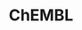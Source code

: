 ---
layout: default
bigquery: https://console.cloud.google.com/bigquery?p=patents-public-data&d=ebi_chembl&page=dataset
citation: '"The ChEMBL database in 2017." Anna Gaulton, Anne Hersey, Michał Nowotka,
  A Patrícia Bento, Jon Chambers, David Mendez, Prudence Mutowo, Francis Atkinson,
  Louisa J Bellis, Elena Cibrián-Uhalte, Mark Davies, Nathan Dedman, Anneli Karlsson,
  María Paula Magariños, John P Overington, George Papadatos, Ines Smit, Andrew R
  Leach Nucleic acids Research (2017) 45 (Database Issue), D945-D954'
contributors: European Bioinformatics Institute
cost: None
description: ChEMBL Data is a manually curated database of small molecules used in
  drug discovery, including information about existing patented drugs.
documentation: 'schema: https://www.ebi.ac.uk/chembl/db_schema


  '
last_edit: Mon, 04 Apr 2022 19:07:30 GMT
location: https://console.cloud.google.com/marketplace/product/google_patents_public_datasets/chembl
maintained_by: EMBL-EBI, an outstation of European Molecular Biology Laboratory
related_publications: '

  ChEMBL: towards direct deposition of bioassay data.


  Mendez D, Gaulton A, Bento AP, Chambers J, De Veij M, Félix E, Magariños MP, Mosquera
  JF, Mutowo P, Nowotka M, Gordillo-Marañón M, Hunter F, Junco L, Mugumbate G, Rodriguez-Lopez
  M, Atkinson F, Bosc N, Radoux CJ, Segura-Cabrera A, Hersey A, Leach AR.


  — Nucleic Acids Res. 2019; 47(D1):D930-D940. doi: 10.1093/nar/gky1075

  '
schema_fields: '[''mc_organism'', ''ridx'', ''l1'', ''withdrawn_flag'', ''definition'',
  ''mol_frac_id'', ''alert_set_id'', ''met_conversion'', ''cellosaurus_id'', ''ro3_pass'',
  ''prodrug'', ''relationship'', ''activity_comment'', ''path'', ''stem_class'', ''bao_id'',
  ''published_value'', ''frac_code'', ''updated_by'', ''le'', ''who_extra'', ''ddd_units'',
  ''protein_class_desc'', ''ref_type'', ''cx_most_bpka'', ''num_lipinski_ro5_violations'',
  ''warning_description'', ''cell_source_tax_id'', ''db_source'', ''mc_tax_id'', ''max_phase_for_ind'',
  ''doc_type'', ''short_name'', ''strength'', ''smid'', ''stat'', ''product_id'',
  ''issue'', ''enzyme_tid'', ''actsm_id'', ''oral'', ''data_validity_comment'', ''res_stem_id'',
  ''oc_id'', ''site_residues'', ''log_id'', ''species_group_flag'', ''doc_id'', ''mec_id'',
  ''active_molregno'', ''pubmed_id'', ''domain_name'', ''cell_ontology_id'', ''standard_inchi_key'',
  ''title'', ''cell_id'', ''chembl_id'', ''cpd_str_alert_id'', ''structure_type'',
  ''doi'', ''applicant_full_name'', ''chirality'', ''mc_target_type'', ''drug_product_flag'',
  ''full_molformula'', ''standard_inchi'', ''relation'', ''irac_class_id'', ''ddd_admr'',
  ''patent_use_code'', ''drug_substance_flag'', ''bao_format'', ''topical'', ''cell_description'',
  ''bei'', ''annotation'', ''clo_id'', ''cx_logp'', ''rtb'', ''dosed_ingredient'',
  ''company'', ''curation_comment'', ''job_id'', ''last_active'', ''assay_subcellular_fraction'',
  ''mc_target_accession'', ''psa'', ''pathway_key'', ''assay_class_id'', ''potential_duplicate'',
  ''efo_id'', ''met_comment'', ''published_relation'', ''src_id'', ''direct_interaction'',
  ''units'', ''mesh_id'', ''standard_upper_value'', ''parameter_value'', ''src_short_name'',
  ''std_act_id'', ''curated_by'', ''first_approval'', ''assay_source'', ''record_id'',
  ''acd_most_bpka'', ''acd_logd'', ''comp_class_id'', ''availability_type'', ''substrate_record_id'',
  ''alert_id'', ''route'', ''level4'', ''uberon_id'', ''aidx'', ''text_value'', ''tax_id'',
  ''lle'', ''compound_key'', ''upper_value'', ''withdrawn_country'', ''set_name'',
  ''mw_freebase'', ''drug_record_id'', ''ap_id'', ''withdrawn_year'', ''publication_number'',
  ''mol_atc_id'', ''assay_test_type'', ''toid'', ''usan_substem'', ''ddd_id'', ''drugind_id'',
  ''idx'', ''alert_name'', ''src_assay_id'', ''metabolite_record_id'', ''patent_expire_date'',
  ''l6'', ''cell_source_organism'', ''black_box_warning'', ''caloha_id'', ''molfile'',
  ''class_level'', ''l5'', ''version'', ''assay_strain'', ''mc_target_name'', ''mechanism_comment'',
  ''num_alerts'', ''variant_id'', ''assay_id'', ''pchembl_value'', ''relationship_desc'',
  ''smarts'', ''nda_type'', ''level4_description'', ''irac_code'', ''warning_type'',
  ''component_id'', ''frac_class_id'', ''name'', ''class_type'', ''prod_pat_id'',
  ''assay_category'', ''alogp'', ''journal'', ''go_id'', ''cx_most_apka'', ''qed_weighted'',
  ''delist_flag'', ''acd_logp'', ''compsyn_id'', ''usan_stem_id'', ''subgroup'', ''molsyn_id'',
  ''level3'', ''target_desc'', ''cell_source_tissue'', ''sei'', ''sequence'', ''last_page'',
  ''standard_text_value'', ''ddd_comment'', ''chebi_par_id'', ''sequence_md5sum'',
  ''synonyms'', ''targcomp_id'', ''src_description'', ''hbd'', ''standard_type'',
  ''molregno'', ''confidence_score'', ''component_synonym'', ''therapeutic_flag'',
  ''l4'', ''enzyme_name'', ''uo_units'', ''dosage_form'', ''num_ro5_violations'',
  ''ass_cls_map_id'', ''binding_site_comment'', ''start_position'', ''co_stem_id'',
  ''creation_date'', ''previous_company'', ''result_flag'', ''level5'', ''full_mwt'',
  ''patent_id'', ''hrac_class_id'', ''normal_range_max'', ''l7'', ''domain_description'',
  ''ingredient'', ''label'', ''heavy_atoms'', ''hrac_code'', ''parent_molregno'',
  ''warning_country'', ''warning_class'', ''standard_value'', ''activity_count'',
  ''aromatic_rings'', ''level3_description'', ''efo_term'', ''molecule_type'', ''mol_irac_id'',
  ''tid_fixed'', ''assay_cell_type'', ''confidence'', ''downgraded'', ''hba'', ''volume'',
  ''major_class'', ''activity_id'', ''cl_lincs_id'', ''canonical_smiles'', ''mw_monoisotopic'',
  ''stem'', ''aspect'', ''level1'', ''cell_name'', ''withdrawn_class'', ''assay_tissue'',
  ''mol_hrac_id'', ''approval_date'', ''indication_class'', ''indref_id'', ''prediction_method'',
  ''entity_type'', ''parent_type'', ''disease_efficacy'', ''rgid'', ''source_domain_id'',
  ''cx_logd'', ''standard_flag'', ''published_type'', ''predbind_id'', ''comp_go_id'',
  ''qudt_units'', ''accession'', ''relationship_type'', ''authors'', ''usan_stem'',
  ''target_type'', ''assay_tax_id'', ''description'', ''year'', ''mutation'', ''compd_id'',
  ''pref_name'', ''site_id'', ''polymer_flag'', ''helm_notation'', ''active_ingredient'',
  ''mechanism_of_action'', ''targrel_id'', ''warnref_id'', ''protein_class_synonym'',
  ''compound_name'', ''patent_no'', ''level1_description'', ''bto_id'', ''protclasssyn_id'',
  ''natural_product'', ''selectivity_comment'', ''source'', ''l8'', ''who_name'',
  ''hbd_lipinski'', ''acd_most_apka'', ''level2_description'', ''homologue'', ''warning_year'',
  ''formulation_id'', ''max_phase'', ''biocomp_id'', ''bao_endpoint'', ''standard_relation'',
  ''action_type'', ''db_version'', ''inorganic_flag'', ''ref_id'', ''domain_type'',
  ''withdrawn_reason'', ''orig_description'', ''tbl'', ''abstract'', ''usan_stem_definition'',
  ''assay_desc'', ''country'', ''submission_date'', ''status'', ''as_id'', ''l3'',
  ''l2'', ''first_in_class'', ''met_id'', ''domain_id'', ''parenteral'', ''src_compound_id'',
  ''ddd_value'', ''ref_url'', ''parent_go_id'', ''published_units'', ''hba_lipinski'',
  ''assay_param_id'', ''level2'', ''parent_id'', ''tissue_id'', ''target_mapping'',
  ''priority'', ''comments'', ''value'', ''parameter_type'', ''atc_code'', ''updated_on'',
  ''related_tid'', ''usan_year'', ''isoform'', ''assay_type'', ''molecular_species'',
  ''type'', ''ad_type'', ''mesh_heading'', ''assay_organism'', ''cidx'', ''warning_id'',
  ''tid'', ''first_page'', ''pathway_id'', ''entity_id'', ''normal_range_min'', ''organism'',
  ''sitecomp_id'', ''component_type'', ''metref_id'', ''standard_units'', ''protein_class_id'',
  ''innovator_company'', ''syn_type'', ''trade_name'', ''research_stem'', ''molecular_mechanism'',
  ''end_position'', ''mecref_id'', ''site_name'']'
shortname: chembl
tags:
- biotechnology
- health
- chemical
- bioinformatics
- medical
terms_of_use: CC BY-SA 3.0
title: ChEMBL
uuid: e232a192-965c-4ec9-904c-155b6dfe56c5
---